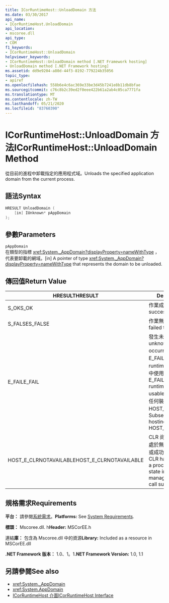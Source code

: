 ```yaml
---
title: ICorRuntimeHost::UnloadDomain 方法
ms.date: 03/30/2017
api_name:
- ICorRuntimeHost.UnloadDomain
api_location:
- mscoree.dll
api_type:
- COM
f1_keywords:
- ICorRuntimeHost::UnloadDomain
helpviewer_keywords:
- ICorRuntimeHost::UnloadDomain method [.NET Framework hosting]
- UnloadDomain method [.NET Framework hosting]
ms.assetid: dd9e9204-a80d-44f3-8192-779224b35056
topic_type:
- apiref
ms.openlocfilehash: 558b6e4c6ac369e33be3d45b7241e8b11db8bfae
ms.sourcegitcommit: c76c8b2c39ed2f0eee422b61a2ab4c05ca7771fa
ms.translationtype: MT
ms.contentlocale: zh-TW
ms.lasthandoff: 05/21/2020
ms.locfileid: "83760390"
---
```

# <a name="icorruntimehostunloaddomain-method"></a><span data-ttu-id="c9a7f-102">ICorRuntimeHost::UnloadDomain 方法</span><span class="sxs-lookup"><span data-stu-id="c9a7f-102">ICorRuntimeHost::UnloadDomain Method</span></span>
<span data-ttu-id="c9a7f-103">從目前的進程中卸載指定的應用程式域。</span><span class="sxs-lookup"><span data-stu-id="c9a7f-103">Unloads the specified application domain from the current process.</span></span>  
  
## <a name="syntax"></a><span data-ttu-id="c9a7f-104">語法</span><span class="sxs-lookup"><span data-stu-id="c9a7f-104">Syntax</span></span>  
  
```cpp  
HRESULT UnloadDomain (  
    [in] IUnknown* pAppDomain  
);  
```  
  
## <a name="parameters"></a><span data-ttu-id="c9a7f-105">參數</span><span class="sxs-lookup"><span data-stu-id="c9a7f-105">Parameters</span></span>  
 `pAppDomain`  
 <span data-ttu-id="c9a7f-106">在類型的指標 <xref:System._AppDomain?displayProperty=nameWithType> ，代表要卸載的網域。</span><span class="sxs-lookup"><span data-stu-id="c9a7f-106">[in] A pointer of type <xref:System._AppDomain?displayProperty=nameWithType> that represents the domain to be unloaded.</span></span>  
  
## <a name="return-value"></a><span data-ttu-id="c9a7f-107">傳回值</span><span class="sxs-lookup"><span data-stu-id="c9a7f-107">Return Value</span></span>  
  
|<span data-ttu-id="c9a7f-108">HRESULT</span><span class="sxs-lookup"><span data-stu-id="c9a7f-108">HRESULT</span></span>|<span data-ttu-id="c9a7f-109">Description</span><span class="sxs-lookup"><span data-stu-id="c9a7f-109">Description</span></span>|  
|-------------|-----------------|  
|<span data-ttu-id="c9a7f-110">S_OK</span><span class="sxs-lookup"><span data-stu-id="c9a7f-110">S_OK</span></span>|<span data-ttu-id="c9a7f-111">作業成功。</span><span class="sxs-lookup"><span data-stu-id="c9a7f-111">The operation was successful.</span></span>|  
|<span data-ttu-id="c9a7f-112">S_FALSE</span><span class="sxs-lookup"><span data-stu-id="c9a7f-112">S_FALSE</span></span>|<span data-ttu-id="c9a7f-113">作業無法完成。</span><span class="sxs-lookup"><span data-stu-id="c9a7f-113">The operation failed to complete.</span></span>|  
|<span data-ttu-id="c9a7f-114">E_FAIL</span><span class="sxs-lookup"><span data-stu-id="c9a7f-114">E_FAIL</span></span>|<span data-ttu-id="c9a7f-115">發生未知的嚴重失敗。</span><span class="sxs-lookup"><span data-stu-id="c9a7f-115">An unknown, catastrophic failure occurred.</span></span> <span data-ttu-id="c9a7f-116">如果方法傳回 E_FAIL，則 common language runtime （CLR）就無法在進程中使用。</span><span class="sxs-lookup"><span data-stu-id="c9a7f-116">If a method returns E_FAIL, the common language runtime (CLR) is no longer usable in the process.</span></span> <span data-ttu-id="c9a7f-117">後續對任何裝載 Api 的呼叫都會傳回 HOST_E_CLRNOTAVAILABLE。</span><span class="sxs-lookup"><span data-stu-id="c9a7f-117">Subsequent calls to any hosting APIs return HOST_E_CLRNOTAVAILABLE.</span></span>|  
|<span data-ttu-id="c9a7f-118">HOST_E_CLRNOTAVAILABLE</span><span class="sxs-lookup"><span data-stu-id="c9a7f-118">HOST_E_CLRNOTAVAILABLE</span></span>|<span data-ttu-id="c9a7f-119">CLR 尚未載入進程中，或 CLR 處於無法執行 managed 程式碼或成功處理呼叫的狀態。</span><span class="sxs-lookup"><span data-stu-id="c9a7f-119">The CLR has not been loaded into a process, or the CLR is in a state in which it cannot run managed code or process the call successfully.</span></span>|  
  
## <a name="requirements"></a><span data-ttu-id="c9a7f-120">規格需求</span><span class="sxs-lookup"><span data-stu-id="c9a7f-120">Requirements</span></span>  
 <span data-ttu-id="c9a7f-121">**平台：** 請參閱[系統需求](../../get-started/system-requirements.md)。</span><span class="sxs-lookup"><span data-stu-id="c9a7f-121">**Platforms:** See [System Requirements](../../get-started/system-requirements.md).</span></span>  
  
 <span data-ttu-id="c9a7f-122">**標頭：** Mscoree.dll. h</span><span class="sxs-lookup"><span data-stu-id="c9a7f-122">**Header:** MSCorEE.h</span></span>  
  
 <span data-ttu-id="c9a7f-123">連結**庫：** 包含為 Mscoree.dll 中的資源</span><span class="sxs-lookup"><span data-stu-id="c9a7f-123">**Library:** Included as a resource in MSCorEE.dll</span></span>  
  
 <span data-ttu-id="c9a7f-124">**.NET Framework 版本：** 1.0、1。1</span><span class="sxs-lookup"><span data-stu-id="c9a7f-124">**.NET Framework Version:** 1.0, 1.1</span></span>  
  
## <a name="see-also"></a><span data-ttu-id="c9a7f-125">另請參閱</span><span class="sxs-lookup"><span data-stu-id="c9a7f-125">See also</span></span>

- <xref:System._AppDomain>
- <xref:System.AppDomain>
- [<span data-ttu-id="c9a7f-126">ICorRuntimeHost 介面</span><span class="sxs-lookup"><span data-stu-id="c9a7f-126">ICorRuntimeHost Interface</span></span>](icorruntimehost-interface.md)
